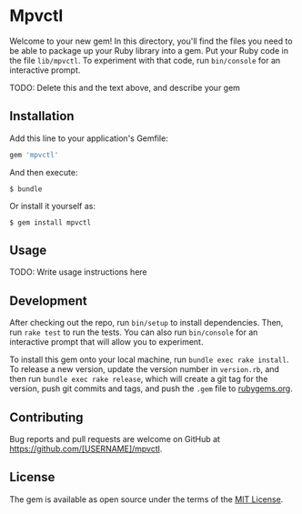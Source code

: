 # Mpvctl

Welcome to your new gem! In this directory, you'll find the files you need to be able to package up your Ruby library into a gem. Put your Ruby code in the file `lib/mpvctl`. To experiment with that code, run `bin/console` for an interactive prompt.

TODO: Delete this and the text above, and describe your gem

## Installation

Add this line to your application's Gemfile:

```ruby
gem 'mpvctl'
```

And then execute:

    $ bundle

Or install it yourself as:

    $ gem install mpvctl

## Usage

TODO: Write usage instructions here

## Development

After checking out the repo, run `bin/setup` to install dependencies. Then, run `rake test` to run the tests. You can also run `bin/console` for an interactive prompt that will allow you to experiment.

To install this gem onto your local machine, run `bundle exec rake install`. To release a new version, update the version number in `version.rb`, and then run `bundle exec rake release`, which will create a git tag for the version, push git commits and tags, and push the `.gem` file to [rubygems.org](https://rubygems.org).

## Contributing

Bug reports and pull requests are welcome on GitHub at https://github.com/[USERNAME]/mpvctl.


## License

The gem is available as open source under the terms of the [MIT License](http://opensource.org/licenses/MIT).

